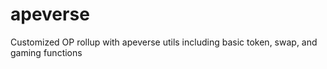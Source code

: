 # apeverse
Customized OP rollup with apeverse utils including basic token, swap, and gaming functions
